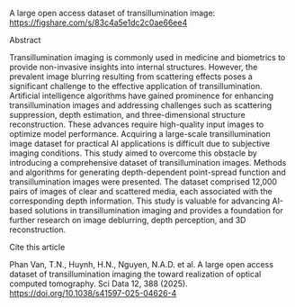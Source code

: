 A large open access dataset of transillumination image: https://figshare.com/s/83c4a5e1dc2c0ae66ee4

Abstract

Transillumination imaging is commonly used in medicine and biometrics to provide non-invasive insights into internal structures. However, the prevalent image blurring resulting from scattering effects poses a significant challenge to the effective application of transillumination. Artificial intelligence algorithms have gained prominence for enhancing transillumination images and addressing challenges such as scattering suppression, depth estimation, and three-dimensional structure reconstruction. These advances require high-quality input images to optimize model performance. Acquiring a large-scale transillumination image dataset for practical AI applications is difficult due to subjective imaging conditions. This study aimed to overcome this obstacle by introducing a comprehensive dataset of transillumination images. Methods and algorithms for generating depth-dependent point-spread function and transillumination images were presented. The dataset comprised 12,000 pairs of images of clear and scattered media, each associated with the corresponding depth information. This study is valuable for advancing AI-based solutions in transillumination imaging and provides a foundation for further research on image deblurring, depth perception, and 3D reconstruction.

Cite this article

Phan Van, T.N., Huynh, H.N., Nguyen, N.A.D. et al. A large open access dataset of transillumination imaging the toward realization of optical computed tomography. Sci Data 12, 388 (2025). https://doi.org/10.1038/s41597-025-04626-4
